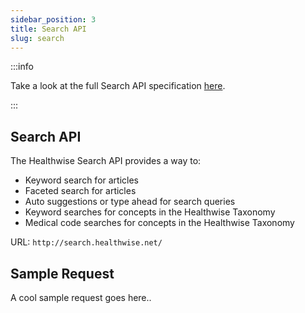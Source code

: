 ```yaml
---
sidebar_position: 3
title: Search API
slug: search
---
```


:::info

Take a look at the full Search API specification [here](/api/search/spec).

:::

## Search API
The Healthwise Search API provides a way to:
- Keyword search for articles
- Faceted search for articles
- Auto suggestions or type ahead for search queries
- Keyword searches for concepts in the Healthwise Taxonomy
- Medical code searches for concepts in the Healthwise Taxonomy

URL: `http://search.healthwise.net/`

## Sample Request
A cool sample request goes here..
